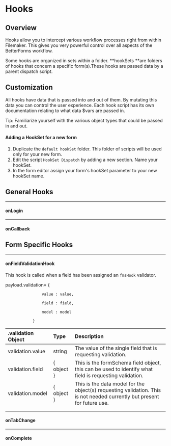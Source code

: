 # Hooks

## Overview

Hooks allow you to intercept various workflow processes right from within Filemaker. This gives you very powerful control over all aspects of the BetterForms workflow.

Some hooks are organized in sets within a folder. **hookSets **are folders of hooks that concern a specific form\(s\).These hooks are passed data by a parent dispatch script.

## Customization

All hooks have data that is passed into and out of them. By mutating this data you can control the user experience.  Each hook script has its own documentation relating to what data $vars are passed in.

Tip: Familiarize yourself with the various object types that could be passed in and out.

#### Adding a HookSet for a new form

1. Duplicate the `default hookSet` folder. This folder of scripts will be used only for your new form.
2. Edit the script `HookSet Dispatch` by adding a new section. Name your hookSet. 
3. In the form editor assign your form's hookSet parameter to your new hookSet name.

## General Hooks

---

#### onLogin

---

#### onCallback

## Form Specific Hooks

---

#### onFieldValidationHook

This hook is called when a field has been assigned an `fmsHook` validator.

  payload.validation= {

                    value : value,

                    field : field,

                    model : model

                }



| .validation Object | Type | Description |
| :--- | :--- | :--- |
| validation.value | string | The value of the single field that is requesting validation. |
| validation.field | { object } | This is the formSchema field object, this can be used to identify what field is requesting validation.  |
| validation.model | { object } | This is the data model for the object\(s\) requesting validation. This is not needed currently but present for future use. |
|  |  |  |
|  |  |  |

#### 

#### onTabChange

---

#### onComplete



